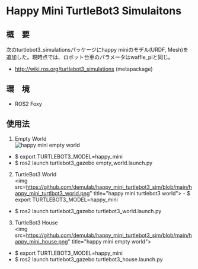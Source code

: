 # Happy Mini TurtleBot3 Simulaitons
## 概　要
次のturtlebot3_simulationsパッケージにhappy miniのモデル(URDF, Mesh)を追加した。現時点では、ロボット台車のパラメータはwaffle_piと同じ。  
- http://wiki.ros.org/turtlebot3_simulations (metapackage)


## 環　境  
- ROS2 Foxy

## 使用法
1. Empty World  
![happy mini empty world](https://github.com/demulab/happy_mini_turtlebot3_sim/blob/main/happy_mini_empty_world.png "happy mini empty world")
- $ export TURTLEBOT3_MODEL=happy_mini
- $ ros2 launch turtlebot3_gazebo empty_world.launch.py

2. TurtleBot3 World  
<img src=https://github.com/demulab/happy_mini_turtlebot3_sim/blob/main/happy_mini_turtlbot3_world.png" title="happy mini turtlebot3 world">     - $ export TURTLEBOT3_MODEL=happy_mini
- $ ros2 launch turtlebot3_gazebo turtlebot3_world.launch.py

3. TurtleBot3 House  
<img src=https://github.com/demulab/happy_mini_turtlebot3_sim/blob/main/happy_mini_house.png" title="happy mini empty world">
- $ export TURTLEBOT3_MODEL=happy_mini
- $ ros2 launch turtlebot3_gazebo turtlebot3_house.launch.py
